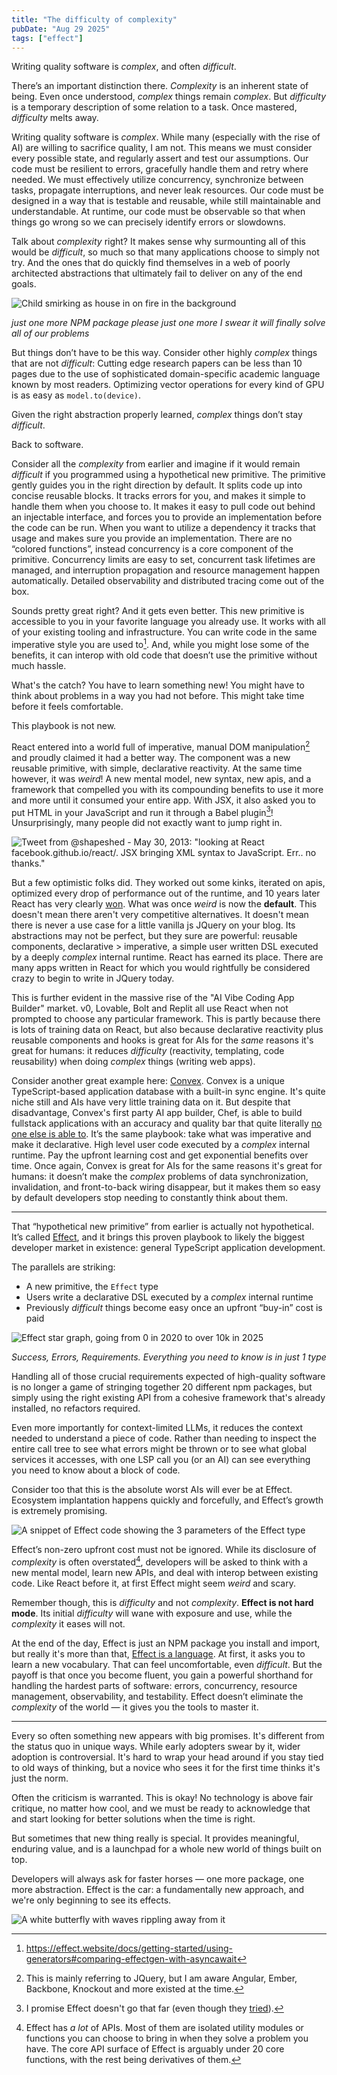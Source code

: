 ```yaml
---
title: "The difficulty of complexity"
pubDate: "Aug 29 2025"
tags: ["effect"]
---
```


Writing quality software is _complex_, and often _difficult_.

There’s an important distinction there. _Complexity_ is an inherent state of being. Even once understood, _complex_ things remain _complex_. But _difficulty_ is a temporary description of some relation to a task. Once mastered, _difficulty_ melts away.

Writing quality software is _complex_. While many (especially with the rise of AI) are willing to sacrifice quality, I am not. This means we must consider every possible state, and regularly assert and test our assumptions. Our code must be resilient to errors, gracefully handle them and retry where needed. We must effectively utilize concurrency, synchronize between tasks, propagate interruptions, and never leak resources. Our code must be designed in a way that is testable and reusable, while still maintainable and understandable. At runtime, our code must be observable so that when things go wrong so we can precisely identify errors or slowdowns.

Talk about _complexity_ right? It makes sense why surmounting all of this would be _difficult_, so much so that many applications choose to simply not try. And the ones that do quickly find themselves in a web of poorly architected abstractions that ultimately fail to deliver on any of the end goals.

![Child smirking as house in on fire in the background](../../assets/blog/the-difficulty-of-complexity/image-1.png)

_just one more NPM package please just one more I swear it will finally solve all of our problems_

But things don’t have to be this way. Consider other highly _complex_ things that are not _difficult_: Cutting edge research papers can be less than 10 pages due to the use of sophisticated domain-specific academic language known by most readers. Optimizing vector operations for every kind of GPU is as easy as `model.to(device)`.

Given the right abstraction properly learned, _complex_ things don’t stay _difficult_.

Back to software.

Consider all the _complexity_ from earlier and imagine if it would remain _difficult_ if you programmed using a hypothetical new primitive. The primitive gently guides you in the right direction by default. It splits code up into concise reusable blocks. It tracks errors for you, and makes it simple to handle them when you choose to. It makes it easy to pull code out behind an injectable interface, and forces you to provide an implementation before the code can be run. When you want to utilize a dependency it tracks that usage and makes sure you provide an implementation. There are no “colored functions”, instead concurrency is a core component of the primitive. Concurrency limits are easy to set, concurrent task lifetimes are managed, and interruption propagation and resource management happen automatically. Detailed observability and distributed tracing come out of the box.

Sounds pretty great right? And it gets even better. This new primitive is accessible to you in your favorite language you already use. It works with all of your existing tooling and infrastructure. You can write code in the same imperative style you are used to[^1]. And, while you might lose some of the benefits, it can interop with old code that doesn’t use the primitive without much hassle.

[^1]: https://effect.website/docs/getting-started/using-generators#comparing-effectgen-with-asyncawait

What's the catch? You have to learn something new\! You might have to think about problems in a way you had not before. This might take time before it feels comfortable.

This playbook is not new.

React entered into a world full of imperative, manual DOM manipulation[^2] and proudly claimed it had a better way. The component was a new reusable primitive, with simple, declarative reactivity. At the same time however, it was _weird_\! A new mental model, new syntax, new apis, and a framework that compelled you with its compounding benefits to use it more and more until it consumed your entire app. With JSX, it also asked you to put HTML in your JavaScript and run it through a Babel plugin[^3]\! Unsurprisingly, many people did not exactly want to jump right in.

![Tweet from @shapeshed - May 30, 2013: "looking at React facebook.github.io/react/. JSX bringing XML syntax to JavaScript. Err.. no thanks."](../../assets/blog/the-difficulty-of-complexity/image-2.png)

[^2]: This is mainly referring to JQuery, but I am aware Angular, Ember, Backbone, Knockout and more existed at the time.

[^3]: I promise Effect doesn't go that far (even though they [tried](https://effect.website/blog/ts-plus-postmortem/)).

But a few optimistic folks did. They worked out some kinks, iterated on apis, optimized every drop of performance out of the runtime, and 10 years later React has very clearly [won](https://npmtrends.com/%40angular/core-vs-preact-vs-react-vs-solid-js-vs-svelte-vs-vue). What was once _weird_ is now the **default**. This doesn't mean there aren't very competitive alternatives. It doesn't mean there is never a use case for a little vanilla js JQuery on your blog. Its abstractions may not be perfect, but they sure are powerful: reusable components, declarative \> imperative, a simple user written DSL executed by a deeply _complex_ internal runtime. React has earned its place. There are many apps written in React for which you would rightfully be considered crazy to begin to write in JQuery today.

This is further evident in the massive rise of the "AI Vibe Coding App Builder" market. v0, Lovable, Bolt and Replit all use React when not prompted to choose any particular framework. This is partly because there is lots of training data on React, but also because declarative reactivity plus reusable components and hooks is great for AIs for the _same_ reasons it's great for humans: it reduces _difficulty_ (reactivity, templating, code reusability) when doing _complex_ things (writing web apps).

Consider another great example here: [Convex](https://www.convex.dev/). Convex is a unique TypeScript-based application database with a built-in sync engine. It's quite niche still and AIs have very little training data on it. But despite that disadvantage, Convex's first party AI app builder, Chef, is able to build fullstack applications with an accuracy and quality bar that quite literally [no one else is able to](https://youtu.be/hZeprLzd6xM?si=uFNqyNKoEYqXEMDI). It’s the same playbook: take what was imperative and make it declarative. High level user code executed by a _complex_ internal runtime. Pay the upfront learning cost and get exponential benefits over time. Once again, Convex is great for AIs for the same reasons it's great for humans: it doesn’t make the _complex_ problems of data synchronization, invalidation, and front-to-back wiring disappear, but it makes them so easy by default developers stop needing to constantly think about them.

---

That “hypothetical new primitive” from earlier is actually not hypothetical. It’s called [Effect](https://effect.website/), and it brings this proven playbook to likely the biggest developer market in existence: general TypeScript application development.

The parallels are striking:

- A new primitive, the `Effect` type
- Users write a declarative DSL executed by a _complex_ internal runtime
- Previously _difficult_ things become easy once an upfront “buy-in” cost is paid

![Effect star graph, going from 0 in 2020 to over 10k in 2025](../../assets/blog/the-difficulty-of-complexity/image-3.png)

_Success, Errors, Requirements. Everything you need to know is in just 1 type_

Handling all of those crucial requirements expected of high-quality software is no longer a game of stringing together 20 different npm packages, but simply using the right existing API from a cohesive framework that's already installed, no refactors required.

Even more importantly for context-limited LLMs, it reduces the context needed to understand a piece of code. Rather than needing to inspect the entire call tree to see what errors might be thrown or to see what global services it accesses, with one LSP call you (or an AI) can see everything you need to know about a block of code.

Consider too that this is the absolute worst AIs will ever be at Effect. Ecosystem implantation happens quickly and forcefully, and Effect’s growth is extremely promising.

![A snippet of Effect code showing the 3 parameters of the Effect type](../../assets/blog/the-difficulty-of-complexity/image-4.png)

Effect’s non-zero upfront cost must not be ignored. While its disclosure of _complexity_ is often overstated[^4], developers will be asked to think with a new mental model, learn new APIs, and deal with interop between existing code. Like React before it, at first Effect might seem _weird_ and scary.

[^4]: Effect has _a lot_ of APIs. Most of them are isolated utility modules or functions you can choose to bring in when they solve a problem you have. The core API surface of Effect is arguably under 20 core functions, with the rest being derivatives of them.

Remember though, this is _difficulty_ and not _complexity_. **Effect is not hard mode**. Its initial _difficulty_ will wane with exposure and use, while the _complexity_ it eases will not.

At the end of the day, Effect is just an NPM package you install and import, but really it's more than that, [Effect is a language](https://ethanniser.dev/blog/the-truth-about-effect). At first, it asks you to learn a new vocabulary. That can feel uncomfortable, even _difficult_. But the payoff is that once you become fluent, you gain a powerful shorthand for handling the hardest parts of software: errors, concurrency, resource management, observability, and testability. Effect doesn’t eliminate the _complexity_ of the world — it gives you the tools to master it.

---

Every so often something new appears with big promises. It's different from the status quo in unique ways. While early adopters swear by it, wider adoption is controversial. It's hard to wrap your head around if you stay tied to old ways of thinking, but a novice who sees it for the first time thinks it's just the norm.

Often the criticism is warranted. This is okay! No technology is above fair critique, no matter how cool, and we must be ready to acknowledge that and start looking for better solutions when the time is right.

But sometimes that new thing really is special. It provides meaningful, enduring value, and is a launchpad for a whole new world of things built on top.

Developers will always ask for faster horses — one more package, one more abstraction. Effect is the car: a fundamentally new approach, and we're only beginning to see its effects.

![A white butterfly with waves rippling away from it](../../assets/blog/the-difficulty-of-complexity/image-5.png)
